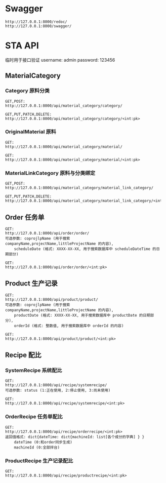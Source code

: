 # Swagger

```
http://127.0.0.1:8000/redoc/
http://127.0.0.1:8000/swagger/
```

# STA API

临时用于接口验证
username: admin
password: 123456

## MaterialCategory

### Category 原料分类

```
GET,POST: 
http://127.0.0.1:8000/api/material_category/category/

GET,PUT,PATCH,DELETE:
http://127.0.0.1:8000/api/material_category/category/<int:pk>
```

### OriginalMaterial 原料

```
GET:
http://127.0.0.1:8000/api/material_category/material/

GET:
http://127.0.0.1:8000/api/material_category/material/<int:pk>
```

### MaterialLinkCategory 原料与分类绑定

```
GET,POST: 
http://127.0.0.1:8000/api/material_category/material_link_category/

GET,PUT,PATCH,DELETE:
http://127.0.0.1:8000/api/material_category/material_link_category/<int:pk>
```

## Order 任务单

```
GET:
http://127.0.0.1:8000/api/order/order/
可选参数: coprojlpName (用于搜索 companyName,projectName,littleProjectName 的内容), 
    scheduleDate (格式: XXXX-XX-XX, 用于搜索数据库中 scheduleDateTime 的日期部分)

GET:
http://127.0.0.1:8000/api/order/order/<int:pk>
```

## Product 生产记录

```
GET:
http://127.0.0.1:8000/api/product/product/
可选参数: coprojlpName (用于搜索 companyName,projectName,littleProjectName 的内容), 
    productDate (格式: XXXX-XX-XX, 用于搜索数据库中 productDate 的日期部分),
    orderId (格式: 整数值, 用于搜索数据库中 orderId 的内容)

GET:
http://127.0.0.1:8000/api/product/product/<int:pk>
```

## Recipe 配比

### SystemRecipe 系统配比

```
GET:
http://127.0.0.1:8000/api/recipe/systemrecipe/
可选参数: status (1:正在使用, 2:停止使用, 3:尚未使用)

GET:
http://127.0.0.1:8000/api/recipe/systemrecipe/<int:pk>
```

### OrderRecipe 任务单配比

```
GET:
http://127.0.0.1:8000/api/recipe/orderrecipe/<int:pk>
返回值格式: dict{dateTime: dict{machineId: list[各个成分的字典] } }
    dateTime (0:和order同步生成)
    machineId (0:全部拌台)
```

### ProductRecipe 生产记录配比

```
GET:
http://127.0.0.1:8000/api/recipe/productrecipe/<int:pk>
```


